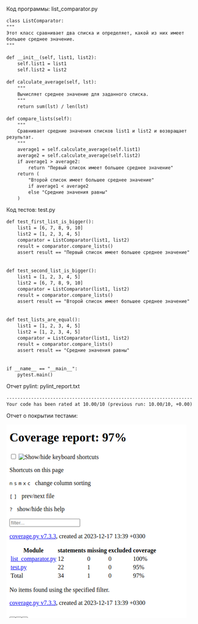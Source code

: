 Код программы: list_comparator.py


    class ListComparator:
    """
    Этот класс сравнивает два списка и определяет, какой из них имеет большее среднее значение.
    """

    def __init__(self, list1, list2):
        self.list1 = list1
        self.list2 = list2

    def calculate_average(self, lst):
        """
        Вычисляет среднее значение для заданного списка.
        """
        return sum(lst) / len(lst)

    def compare_lists(self):
        """
        Сравнивает средние значения списков list1 и list2 и возвращает результат.
        """
        average1 = self.calculate_average(self.list1)
        average2 = self.calculate_average(self.list2)
        if average1 > average2:
            return "Первый список имеет большее среднее значение"
        return (
            "Второй список имеет большее среднее значение"
            if average1 < average2
            else "Средние значения равны"
        )

Код тестов: test.py
    
    def test_first_list_is_bigger():
        list1 = [6, 7, 8, 9, 10]
        list2 = [1, 2, 3, 4, 5]
        comparator = ListComparator(list1, list2)
        result = comparator.compare_lists()
        assert result == "Первый список имеет большее среднее значение"
    
    
    def test_second_list_is_bigger():
        list1 = [1, 2, 3, 4, 5]
        list2 = [6, 7, 8, 9, 10]
        comparator = ListComparator(list1, list2)
        result = comparator.compare_lists()
        assert result == "Второй список имеет большее среднее значение"
    
    
    def test_lists_are_equal():
        list1 = [1, 2, 3, 4, 5]
        list2 = [1, 2, 3, 4, 5]
        comparator = ListComparator(list1, list2)
        result = comparator.compare_lists()
        assert result == "Средние значения равны"
    
    
    if __name__ == "__main__":
        pytest.main()

Отчет pylint: pylint_report.txt

    --------------------------------------------------------------------
    Your code has been rated at 10.00/10 (previous run: 10.00/10, +0.00)

Отчет о покрытии тестами:

![](Screenshot_20231217_140355.png)
